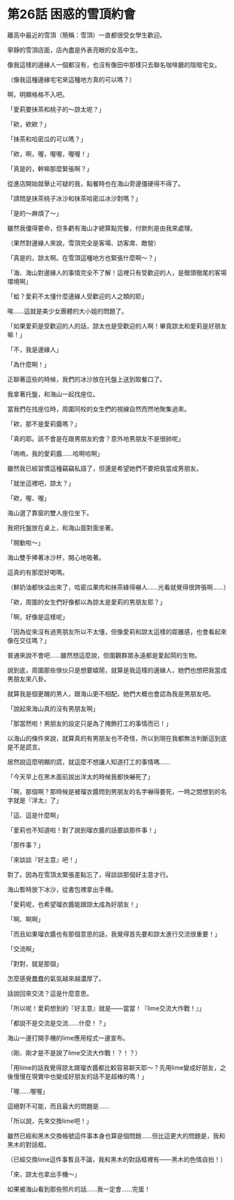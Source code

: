 # 第26話 困惑的雪頂約會

離高中最近的雪頂（簡稱：雪頂）一直都很受女學生歡迎。

寧靜的雪頂店面，店內盡是外表亮眼的女高中生。

像我這樣的邊緣人一個都沒有，也沒有像田中那樣只去聯名咖啡廳的陰暗宅女。

（像我這種邊緣宅宅來這種地方真的可以嗎？）

啊，明顯格格不入吧。

「愛莉要抹茶和桃子的～諒太呢？」

「欸，欸欸？」

「抹茶和哈密瓜的可以嗎？」

「欸，啊，喔，喔喔，喔喔！」

「真是的，幹嘛那麼緊張啊？」

從進店開始就舉止可疑的我，點餐時也在海山旁邊僵硬得不得了。

「請問是抹茶桃子冰沙和抹茶哈密瓜冰沙對嗎？」

「是的～麻煩了～」

雖然我僵得要命，但多虧有海山才總算點完餐，付款則是由我來處理。

（果然對邊緣人來說，雪頂完全是客場、訪客席、敵營）

「真是的，諒太啊。在雪頂這種地方也緊張什麼啊～？」

「海、海山對邊緣人的事情完全不了解！這裡只有受歡迎的人，是徹頭徹尾的客場環境啊」

「蛤？愛莉不太懂什麼邊緣人受歡迎的人之類的耶」

唉......這就是美少女團體的大小姐的問題了。

「如果愛莉是受歡迎的人的話，諒太也是受歡迎的人啊！畢竟諒太和愛莉是好朋友嘛！」

「不，我是邊緣人」

「為什麼啊！」

正聊著這些的時候，我們的冰沙放在托盤上送到取餐口了。

我拿著托盤，和海山一起找座位。

當我們在找座位時，周圍同校的女生們的視線自然而然地聚集過來。

「欸，那不是愛莉醬嗎？」

「真的耶。該不會是在跟男朋友約會？意外地男朋友不是很帥呢」

「嗚嗚，我的愛莉醬......哈啊哈啊」

雖然我已經習慣這種竊竊私語了，但還是希望她們不要把我當成男朋友。

「就坐這裡吧，諒太？」

「欸，喔、喔」

海山選了靠窗的雙人座位坐下。

我把托盤放在桌上，和海山面對面坐著。

「開動啦～」

海山雙手捧著冰沙杯，開心地吸著。

這真的有那麼好喝嗎。

（鮮奶油都快溢出來了，哈密瓜果肉和抹茶綠得嚇人......光看就覺得很誇張啊......）

「欸，周圍的女生們好像都以為諒太是愛莉的男朋友耶？」

「啊，好像是這樣呢」

「因為從來沒有過男朋友所以不太懂，但像愛莉和諒太這樣的距離感，也會看起來像在交往嗎？」

普通來說不會吧......雖然想這麼說，但圍觀群眾永遠都是愛起鬨的生物。

說到底，周圍那些傢伙只是想要嬉鬧，就算是我這樣的邊緣人，她們也想把我當成男朋友來八卦。

就算我是個更醜的男人，跟海山更不相配，她們大概也會認為我是男朋友吧。

「說起來海山真的沒有男朋友啊」

「那當然啦！男朋友的設定只是為了掩飾打工的事情而已！」

以海山的條件來說，就算真的有男朋友也不奇怪，所以到現在我都無法判斷這到底是不是謊言。

居然說這麼明顯的謊，就這麼不想讓人知道打工的事情嗎......

「今天早上在黑木面前說出洋太的時候我都快嚇死了」

「啊，那個啊？那時候是被瑠衣醬問到男朋友的名字嚇得要死，一時之間想到的名字就是『洋太』了」

「這、這是什麼啊」

「愛莉也不知道啦！對了說到瑠衣醬的話要談那件事！」

「那件事？」

「來談談『好主意』吧！」

對了。因為在雪頂太緊張差點忘了，得談談那個好主意才行。

海山暫時放下冰沙，從書包裡拿出手機。

「愛莉呢，也希望瑠衣醬能跟諒太成為好朋友！」

「啊、啊啊」

「而且如果瑠衣醬也有那個意思的話，我覺得首先要和諒太進行交流很重要！」

「交流啊」

「對對，就是那個」

怎麼感覺蠢蠢的氣氛越來越濃厚了。

話說回來交流？這是什麼意思。

「所以呢！愛莉想到的『好主意』就是——當當！『lime交流大作戰！』」

「都說不是交流是交流......什麼！？」

海山一邊打開手機的lime應用程式一邊宣布。

（剛、剛才是不是說了lime交流大作戰！？！？）

「用lime的話我覺得諒太跟瑠衣醬都比較容易聊天耶～？先用lime變成好朋友，之後慢慢在現實中也變成好朋友的話不是超棒的嗎！」

「喔......喔喔」

這絕對不可能，而且最大的問題是......

「所以說，先來交換lime吧！」

雖然已經和黑木交換帳號這件事本身也算是個問題......但比這更大的問題是，我和黑木的對話框。

（已經交換lime這件事暫且不論，我和黑木的對話框裡有——黑木的色情自拍！）

「來，諒太也拿出手機～」

如果被海山看到那些照片的話......我一定會......完蛋！